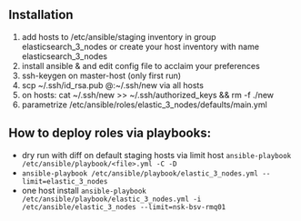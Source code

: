 ## Installation
1. add hosts to /etc/ansible/staging inventory in group elasticsearch_3_nodes or create your host inventory with name elasticsearch_3_nodes 
2. install ansible & and edit config file to acclaim your preferences
3. ssh-keygen on master-host (only first run)
4. scp \~/.ssh/id\_rsa.pub <user>@<hostanme>:~/.ssh/new via all hosts
5. on hosts: cat ~/.ssh/new >> ~/.ssh/authorized_keys && rm -f ./new
6. parametrize /etc/ansible/roles/elastic_3_nodes/defaults/main.yml

## How to deploy roles via playbooks:
* dry run with diff on default staging hosts via limit host `ansible-playbook /etc/ansible/playbook/<file>.yml -C -D`
* `ansible-playbook /etc/ansible/playbook/elastic_3_nodes.yml --limit=elastic_3_nodes`
* one host install `ansible-playbook /etc/ansible/playbook/elastic_3_nodes.yml -i /etc/ansible/elastic_3_nodes --limit=nsk-bsv-rmq01`
